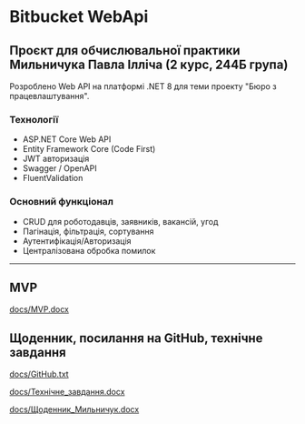 # Bitbucket WebApi

## Проєкт для обчислювальної практики Мильничука Павла Iллiча (2 курс, 244Б група)

Розроблено Web API на платформі .NET 8 для теми проекту "Бюро з працевлаштування".

### Технології
- ASP.NET Core Web API
- Entity Framework Core (Code First)
- JWT авторизація
- Swagger / OpenAPI
- FluentValidation

### Основний функціонал
- CRUD для роботодавців, заявників, вакансій, угод
- Пагінація, фільтрація, сортування
- Аутентифікація/Авторизація
- Централізована обробка помилок

---

## MVP

[docs/MVP.docx](docs/MVP.docx)

## Щоденник, посилання на GitHub, технiчне завдання
[docs/GitHub.txt](docs/GitHub.txt)

[docs/Технічне_завдання.docx](docs/Технічне_завдання.docx)

[docs/Щоденник_Мильничук.docx](docs/Щоденник_Мильничук.docx)
